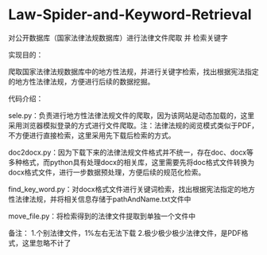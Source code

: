 # Law-Spider-and-Keyword-Retrieval
对公开数据库（国家法律法规数据库）进行法律文件爬取 并 检索关键字

实现目的：

爬取国家法律法规数据库中的地方性法规，并进行关键字检索，找出根据宪法指定的地方性法律法规，方便进行后续的数据挖掘。

代码介绍：

sele.py：负责进行地方性法律法规文件的爬取，因为该网站是动态加载的，这里采用浏览器模拟登录的方式进行文件爬取。注：法律法规的阅览模式类似于PDF，不方便进行直接检索，这里采用先下载后检索的方式。

doc2docx.py：因为下载下来的法律法规文件格式并不统一，存在doc、docx等多种格式，而python具有处理docx的相关库，这里需要先将doc格式文件转换为docx格式文件，进行一步数据预处理，方便后续的规范化检索。

find_key_word.py：对docx格式文件进行关键词检索，找出根据宪法指定的地方性法律法规，并将相关信息存储于pathAndName.txt文件中

move_file.py：将检索得到的法律文件提取到单独一个文件中

备注：
1.个别法律文件，1%左右无法下载
2.极少极少极少法律文件，是PDF格式，这里忽略不计了
